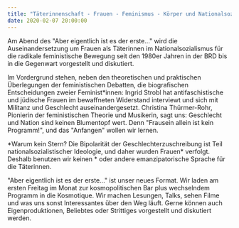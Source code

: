 ```yaml
---
title: "Täterinnenschaft - Frauen - Feminismus - Körper und Nationalsozialismus - Deutschland, nein danke!"
date: 2020-02-07 20:00:00
---
```

Am Abend des "Aber eigentlich ist es der erste..." wird die
Auseinandersetzung um Frauen als Täterinnen im Nationalsozialismus für
die radikale feministische Bewegung seit den 1980er Jahren in der BRD
bis in die Gegenwart vorgestellt und diskutiert. 

Im Vordergrund stehen, neben den theoretischen und praktischen Überlegungen der feministischen
Debatten, die biografischen Entscheidungen zweier Feminist\*innen: Ingrid
Strobl hat antifaschistische und jüdische Frauen im bewaffneten
Widerstand interviewt und sich mit Militanz und Geschlecht
auseinandergesetzt. Christina Thürmer-Rohr, Pionierin der feministischen
Theorie und Musikerin, sagt uns: Geschlecht und Nation sind keinen
Blumentopf wert. Denn "Frausein allein ist kein Programm!", und das
"Anfangen" wollen wir lernen.

\*Warum kein Stern?
Die Bipolarität der Geschlechterzuschreibung ist Teil
nationalsozialistischer Ideologie, und daher wurden Frauen\* verfolgt.
Deshalb benutzen wir keinen \* oder andere emanzipatorische Sprache für
die Täterinnen.

"Aber eigentlich ist es der erste..." ist unser neues Format. Wir laden am ersten Freitag im Monat zur kosmopolitischen Bar plus wechselndem Programm in die Kosmotique. Wir machen Lesungen, Talks, sehen Filme und was uns sonst Interessantes über den Weg läuft. Gerne können auch Eigenproduktionen, Beliebtes oder Strittiges vorgestellt und diskutiert werden.
